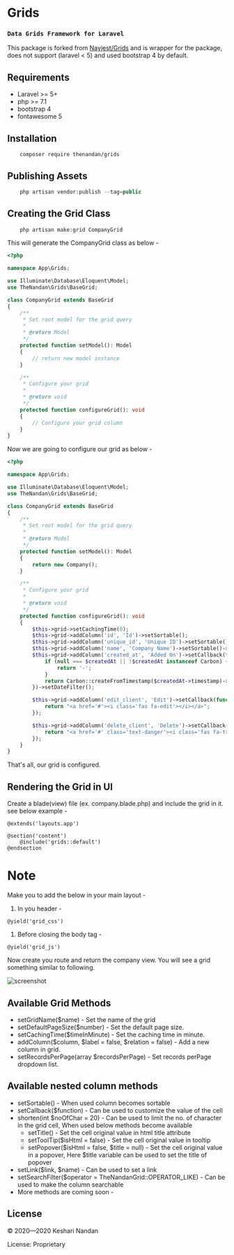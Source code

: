 Grids
=====

### `Data Grids Framework for Laravel`
This package is forked from [Nayjest/Grids](https://github.com/Nayjest/Grids) and is wrapper for the package,
does not support (laravel < 5) and used bootstrap 4 by default.

## Requirements

* Laravel >= 5+
* php >= 7.1
* bootstrap 4
* fontawesome 5

## Installation

```composer 
    composer require thenandan/grids
```

## Publishing Assets
```php
    php artisan vendor:publish --tag=public
```

## Creating the Grid Class
 
```php
    php artisan make:grid CompanyGrid
```
This will generate the CompanyGrid class as below - 
```php
<?php

namespace App\Grids;

use Illuminate\Database\Eloquent\Model;
use TheNandan\Grids\BaseGrid;

class CompanyGrid extends BaseGrid
{
    /**
     * Set root model for the grid query
     *
     * @return Model
     */
    protected function setModel(): Model
    {
        // return new model instance
    }

    /**
     * Configure your grid
     *
     * @return void
     */
    protected function configureGrid(): void
    {
        // Configure your grid column
    }
}

```
Now we are going to configure our grid as below - 
```php
<?php

namespace App\Grids;

use Illuminate\Database\Eloquent\Model;
use TheNandan\Grids\BaseGrid;

class CompanyGrid extends BaseGrid
{
    /**
     * Set root model for the grid query
     *
     * @return Model
     */
    protected function setModel(): Model
    {
        return new Company();
    }

    /**
     * Configure your grid
     *
     * @return void
     */
    protected function configureGrid(): void
    {
        $this->grid->setCachingTime(0);
        $this->grid->addColumn('id', 'Id')->setSortable();
        $this->grid->addColumn('unique_id', 'Unique ID')->setSortable()->setSearchFilter();
        $this->grid->addColumn('name', 'Company Name')->setSortable()->setSearchFilter();
        $this->grid->addColumn('created_at', 'Added On')->setCallback(function ($createdAt) {
            if (null === $createdAt || !$createdAt instanceof Carbon) {
                return '-';
            }
            return Carbon::createFromTimestamp($createdAt->timestamp)->isoFormat('LLLL');
        })->setDateFilter();

        $this->grid->addColumn('edit_client', 'Edit')->setCallback(function ($val, $row) {
            return "<a href='#'><i class='fas fa-edit'></i></a>";
        });

        $this->grid->addColumn('delete_client', 'Delete')->setCallback(function ($val, $row) {
            return "<a href='#' class='text-danger'><i class='fas fa-trash'></i></a>";
        });
    }
}
```
That's all, our grid is configured.

## Rendering the Grid in UI
Create a blade(view) file (ex. company.blade.php) and include the grid in it. see below example - 
```blade
@extends('layouts.app')

@section('content')
    @include('grids::default')
@endsection

```

# Note
Make you to add the below in your main layout -
1. In you header - 
```blade
@yield('grid_css')
```
1. Before closing the body tag - 
```blade
@yield('grid_js')
```
Now create you route and return the company view. You will see a grid something similar to following.

![screenshot](https://opnsrc.s3.ap-south-1.amazonaws.com/grid.png)
 
 
## Available Grid Methods
* setGridName($name) - Set the name of the grid
* setDefaultPageSize($number) - Set the default page size.
* setCachingTime($timeInMinute) - Set the caching time in minute.
* addColumn($column, $label = false, $relation = false) - Add a new column in grid.
* setRecordsPerPage(array $recordsPerPage) - Set records perPage dropdown list.

## Available nested column methods
* setSortable() - When used column becomes sortable
* setCallback($function) - Can be used to customize the value of the cell
* shorten(int $noOfChar = 20) - Can be used to limit the no. of character in the grid cell,  When used below methods become available
    * setTitle() - Set the cell original value in html title attribute
    * setToolTip($isHtml = false) - Set the cell original value in tooltip
    * setPopover($isHtml = false, $title = null) - Set the cell original value in a popover, Here $title variable can be used to set the title of popover
* setLink($link, $name) - Can be used to set a link
* setSearchFilter($operator = TheNandanGrid::OPERATOR_LIKE) - Can be used to make the column searchable
* More methods are coming soon - 


## License

© 2020&mdash;2020 Keshari Nandan

License: Proprietary
